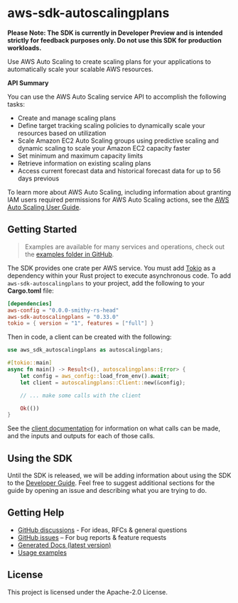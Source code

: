 # aws-sdk-autoscalingplans

**Please Note: The SDK is currently in Developer Preview and is intended strictly for
feedback purposes only. Do not use this SDK for production workloads.**

Use AWS Auto Scaling to create scaling plans for your applications to automatically scale your scalable AWS resources.

__API Summary__

You can use the AWS Auto Scaling service API to accomplish the following tasks:
  - Create and manage scaling plans
  - Define target tracking scaling policies to dynamically scale your resources based on utilization
  - Scale Amazon EC2 Auto Scaling groups using predictive scaling and dynamic scaling to scale your Amazon EC2 capacity faster
  - Set minimum and maximum capacity limits
  - Retrieve information on existing scaling plans
  - Access current forecast data and historical forecast data for up to 56 days previous

To learn more about AWS Auto Scaling, including information about granting IAM users required permissions for AWS Auto Scaling actions, see the [AWS Auto Scaling User Guide](https://docs.aws.amazon.com/autoscaling/plans/userguide/what-is-aws-auto-scaling.html).

## Getting Started

> Examples are available for many services and operations, check out the
> [examples folder in GitHub](https://github.com/awslabs/aws-sdk-rust/tree/main/examples).

The SDK provides one crate per AWS service. You must add [Tokio](https://crates.io/crates/tokio)
as a dependency within your Rust project to execute asynchronous code. To add `aws-sdk-autoscalingplans` to
your project, add the following to your **Cargo.toml** file:

```toml
[dependencies]
aws-config = "0.0.0-smithy-rs-head"
aws-sdk-autoscalingplans = "0.33.0"
tokio = { version = "1", features = ["full"] }
```

Then in code, a client can be created with the following:

```rust
use aws_sdk_autoscalingplans as autoscalingplans;

#[tokio::main]
async fn main() -> Result<(), autoscalingplans::Error> {
    let config = aws_config::load_from_env().await;
    let client = autoscalingplans::Client::new(&config);

    // ... make some calls with the client

    Ok(())
}
```

See the [client documentation](https://docs.rs/aws-sdk-autoscalingplans/latest/aws_sdk_autoscalingplans/client/struct.Client.html)
for information on what calls can be made, and the inputs and outputs for each of those calls.

## Using the SDK

Until the SDK is released, we will be adding information about using the SDK to the
[Developer Guide](https://docs.aws.amazon.com/sdk-for-rust/latest/dg/welcome.html). Feel free to suggest
additional sections for the guide by opening an issue and describing what you are trying to do.

## Getting Help

* [GitHub discussions](https://github.com/awslabs/aws-sdk-rust/discussions) - For ideas, RFCs & general questions
* [GitHub issues](https://github.com/awslabs/aws-sdk-rust/issues/new/choose) – For bug reports & feature requests
* [Generated Docs (latest version)](https://awslabs.github.io/aws-sdk-rust/)
* [Usage examples](https://github.com/awslabs/aws-sdk-rust/tree/main/examples)

## License

This project is licensed under the Apache-2.0 License.

